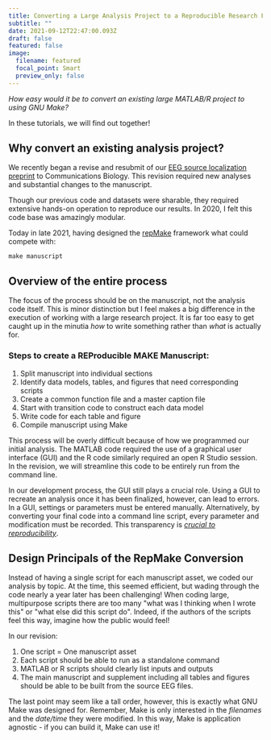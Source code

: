 ```yaml
---
title: Converting a Large Analysis Project to a Reproducible Research Framework
subtitle: ""
date: 2021-09-12T22:47:00.093Z
draft: false
featured: false
image:
  filename: featured
  focal_point: Smart
  preview_only: false
---
```

*How easy would it be to convert an existing large MATLAB/R project to using GNU Make?*

In these tutorials, we will find out together! 

## Why convert an existing analysis project?

We recently began a revise and resubmit of our [EEG source localization preprint](https://www.medrxiv.org/content/10.1101/2021.05.12.21256925v1) to Communications Biology. This revision required new analyses and substantial changes to the manuscript. 

Though our previous code and datasets were sharable, they required extensive hands-on operation to reproduce our results. In 2020, I felt this code base was amazingly modular. 

Today in late 2021, having designed the [repMake](https://github.com/cincibrainlab/repmake) framework what could compete with:

```shell
make manuscript
```

## Overview of the entire process

The focus of the process should be on the manuscript, not the analysis code itself. This is minor distinction but I feel makes a big difference in the execution of working with a large research project. It is far too easy to get caught up in the minutia *how* to write something rather than *what* is actually for. 

### Steps to create a REProducible MAKE Manuscript:

1. Split manuscript into individual sections
2. Identify data models, tables, and figures that need corresponding scripts
3. Create a common function file and a master caption file
4. Start with transition code to construct each data model
5. Write code for each table and figure
6. Compile manuscript using Make

This process will be overly difficult because of how we programmed our initial analysis. The MATLAB code required the use of a graphical user interface (GUI) and the R code similarly required an open R Studio session. In the revision, we will streamline this code to be entirely run from the command line. 

In our development process, the GUI still plays a crucial role. Using a GUI to recreate an analysis once it has been finalized, however, can lead to errors. In a GUI, settings or parameters must be entered manually. Alternatively, by converting your final code into a command line script, every parameter and modification must be recorded. This transparency is *[crucial to reproducibility](https://ropensci.github.io/reproducibility-guide/sections/introduction/)*. 

## Design Principals of the RepMake Conversion

Instead of having a single script for each manuscript asset, we coded our analysis by topic. At the time, this seemed efficient, but wading through the code nearly a year later has been challenging! When coding large, multipurpose scripts there are too many "what was I thinking when I wrote this" or "what else did this script do". Indeed, if the authors of the scripts feel this way, imagine how the public would feel!

In our revision:

1. One script = One manuscript asset
2. Each script should be able to run as a standalone command
3. MATLAB or R scripts should clearly list inputs and outputs
4. The main manuscript and supplement including all tables and figures should be able to be built from the source EEG files.

The last point may seem like a tall order, however, this is exactly what GNU Make was designed for. Remember, Make is only interested in the *filenames* and the *date/time* they were modified. In this way, Make is application agnostic - if you can build it, Make can use it!